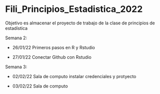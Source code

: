 # Fili_Principios_Estadistica_2022
Objetivo es almacenar el proyecto de trabajo de la clase de principios de estadística

Semana 2:

+ 26/01/22 Primeros pasos en R y Rstudio

+ 27/01/22 Conectar Github con Rstudio

Semana 3:

+ 02/02/22 Sala de computo instalar credenciales y protyecto

+ 03/02/22  Sala de computo
